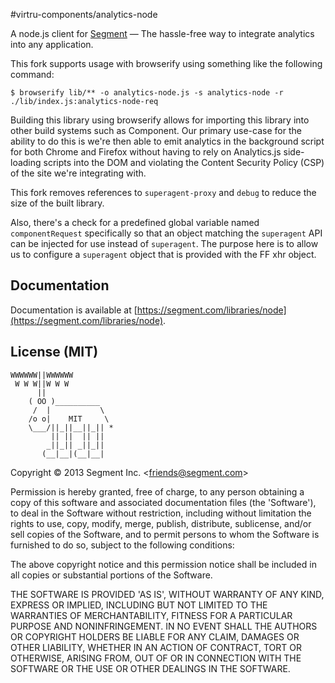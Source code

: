 
#virtru-components/analytics-node

A node.js client for [Segment](https://segment.com) — The hassle-free way to integrate analytics into any application.

This fork supports usage with browserify using something like the following command:
```
$ browserify lib/** -o analytics-node.js -s analytics-node -r ./lib/index.js:analytics-node-req
```

Building this library using browserify allows for importing this library into other build systems such as Component.  Our
primary use-case for the ability to do this is we're then able to emit analytics in the background script for both Chrome
and Firefox without having to rely on Analytics.js side-loading scripts into the DOM and violating the Content Security
Policy (CSP) of the site we're integrating with.

This fork removes references to `superagent-proxy` and `debug` to reduce the size of the built library.

Also, there's a check for a predefined global variable named `componentRequest` specifically so that an object
matching the `superagent` API can be injected for use instead of `superagent`.  The purpose here is to allow us
to configure a `superagent` object that is provided with the FF xhr object.

## Documentation

Documentation is available at [https://segment.com/libraries/node](https://segment.com/libraries/node).

## License (MIT)

    WWWWWW||WWWWWW
     W W W||W W W
          ||
        ( OO )__________
         /  |           \
        /o o|    MIT     \
        \___/||_||__||_|| *
             || ||  || ||
            _||_|| _||_||
           (__|__|(__|__|

Copyright &copy; 2013 Segment Inc. \<friends@segment.com\>

Permission is hereby granted, free of charge, to any person obtaining a copy of this software and associated documentation files (the 'Software'), to deal in the Software without restriction, including without limitation the rights to use, copy, modify, merge, publish, distribute, sublicense, and/or sell copies of the Software, and to permit persons to whom the Software is furnished to do so, subject to the following conditions:

The above copyright notice and this permission notice shall be included in all copies or substantial portions of the Software.

THE SOFTWARE IS PROVIDED 'AS IS', WITHOUT WARRANTY OF ANY KIND, EXPRESS OR IMPLIED, INCLUDING BUT NOT LIMITED TO THE WARRANTIES OF MERCHANTABILITY, FITNESS FOR A PARTICULAR PURPOSE AND NONINFRINGEMENT. IN NO EVENT SHALL THE AUTHORS OR COPYRIGHT HOLDERS BE LIABLE FOR ANY CLAIM, DAMAGES OR OTHER LIABILITY, WHETHER IN AN ACTION OF CONTRACT, TORT OR OTHERWISE, ARISING FROM, OUT OF OR IN CONNECTION WITH THE SOFTWARE OR THE USE OR OTHER DEALINGS IN THE SOFTWARE.
